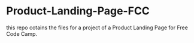 # Product-Landing-Page-FCC
 this repo cotains the files for a project of a Product Landing Page for Free Code Camp.
